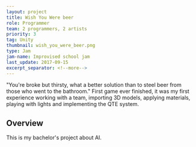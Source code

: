 ```yaml
---
layout: project
title: Wish You Were beer
role: Programmer
team: 2 programmers, 2 artists
priority: 3
tag: Unity
thumbnail: wish_you_were_beer.png
type: Jam
jam-name: Improvised school jam 
last_update: 2017-09-15
excerpt_separator: <!--more-->
---
```

"You're broke but thirsty, what a better solution than to steel beer from those who went to the bathroom."
First game ever finished, it was my first experience working with a team, importing 3D models, applying materials, playing with lights and implementing the QTE system.
<!--more-->

## Overview
This is my bachelor's project about AI.